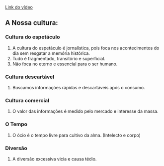 [Link do vídeo](https://www.youtube.com/watch?v=hv5wpw6h9hc)

## A Nossa cultura:

### Cultura do espetáculo

1. A cultura do espetáculo é jornalística, pois foca nos acontecimentos do dia sem resgatar a memória histórica. 
2. Tudo é fragmentado, transitório e superficial. 
3. Não foca no eterno e essencial para o ser humano.

### Cultura descartável

1. Buscamos informações rápidas e descartáveis após o consumo. 

### Cultura comercial

1. O valor das informações é medido pelo mercado e interesse da massa. 

### O Tempo

1. O ócio é o tempo livre para cultivo da alma. (Intelecto e corpo)

### Diversão

1. A diversão excessiva vicia e causa tédio. 